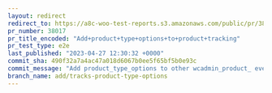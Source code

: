 ```yaml
---
layout: redirect
redirect_to: https://a8c-woo-test-reports.s3.amazonaws.com/public/pr/38017/e2e/index.html
pr_number: 38017
pr_title_encoded: "Add+product+type+options+to+product+tracking"
pr_test_type: e2e
last_published: "2023-04-27 12:30:32 +0000"
commit_sha: 490f32a7a4ac47a018d6067b0ee5f65bf5b0e93c
commit_message: "Add product_type_options to other wcadmin_product_ events"
branch_name: add/tracks-product-type-options
---
```


